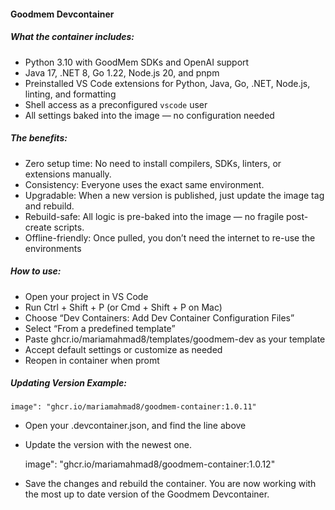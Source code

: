 #### Goodmem Devcontainer

##### What the container includes: 
- Python 3.10 with GoodMem SDKs and OpenAI support
- Java 17, .NET 8, Go 1.22, Node.js 20, and pnpm
- Preinstalled VS Code extensions for Python, Java, Go, .NET, Node.js, linting, and formatting
- Shell access as a preconfigured `vscode` user
- All settings baked into the image — no configuration needed

##### The benefits: 
- Zero setup time: No need to install compilers, SDKs, linters, or extensions manually.
- Consistency: Everyone uses the exact same environment.
- Upgradable: When a new version is published, just update the image tag and rebuild.
- Rebuild-safe: All logic is pre-baked into the image — no fragile post-create scripts.
- Offline-friendly: Once pulled, you don’t need the internet to re-use the environments 

##### How to use: 
- Open your project in VS Code
- Run Ctrl + Shift + P (or Cmd + Shift + P on Mac)
- Choose “Dev Containers: Add Dev Container Configuration Files”
- Select “From a predefined template”
- Paste ghcr.io/mariamahmad8/templates/goodmem-dev as your template
- Accept default settings or customize as needed
- Reopen in container when promt


##### Updating Version Example:

    image": "ghcr.io/mariamahmad8/goodmem-container:1.0.11"

- Open your .devcontainer.json, and find the line above
- Update the version with the newest one. 

    image": "ghcr.io/mariamahmad8/goodmem-container:1.0.12"

- Save the changes and rebuild the container. You are now working with the most up to date version of the Goodmem Devcontainer. 